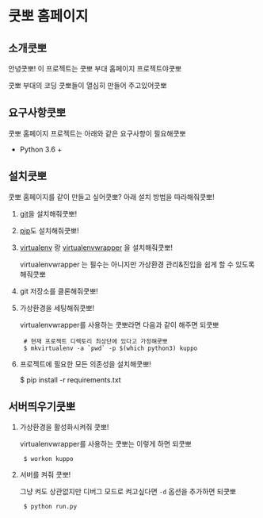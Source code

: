 쿳뽀 홈페이지
==========

소개쿳뽀
-------

안녕쿳뽀! 이 프로젝트는 쿳뽀 부대 홈페이지 프로젝트야쿳뽀

쿳뽀 부대의 코딩 쿳뽀들이 열심히 만들어 주고있어쿳뽀

요구사항쿳뽀
---------

쿳뽀 홈페이지 프로젝트는 아래와 같은 요구사항이 필요해쿳뽀

- Python 3.6 +


설치쿳뽀
-------

쿳뽀 홈페이지를 같이 만들고 싶어쿳뽀? 아래 설치 방법을 따라해줘쿳뽀!

1. [git]을 설치해줘쿳뽀!

2. [pip]도 설치해줘쿳뽀!

3. [virtualenv] 랑 [virtualenvwrapper] 을 설치해줘쿳뽀!

    virtualenvwrapper 는 필수는 아니지만 가상환경 관리&진입을 쉽게 할 수 있도록 해줘쿳뽀

4. git 저장소를 클론해줘쿳뽀!

5. 가상환경을 세팅해줘쿳뽀!

    virtualenvwrapper를 사용하는 쿳뽀라면 다음과 같이 해주면 되쿳뽀

        # 현재 프로젝트 디렉토리 최상단에 있다고 가정해쿳뽀
        $ mkvirtualenv -a `pwd` -p $(which python3) kuppo

6. 프로젝트에 필요한 모든 의존성을 설치해쿳뽀!

    $ pip install -r requirements.txt


서버띄우기쿳뽀
-----------

1. 가상환경을 활성화시켜줘 쿳뽀!

    virtualenvwrapper를 사용하는 쿳뽀는 이렇게 하면 되쿳뽀

        $ workon kuppo

2. 서버를 켜줘 쿳뽀!

    그냥 켜도 상관없지만 디버그 모드로 켜고싶다면 `-d` 옵션을 추가하면 되쿳뽀

        $ python run.py

[Python]: http://www.python.org/
[git]: http://www.git-scm.com/
[pip]: http://pip.readthedocs.org/
[virtualenv]: http://pypi.python.org/pypi/virtualenv
[virtualenvwrapper]: http://virtualenvwrapper.readthedocs.org